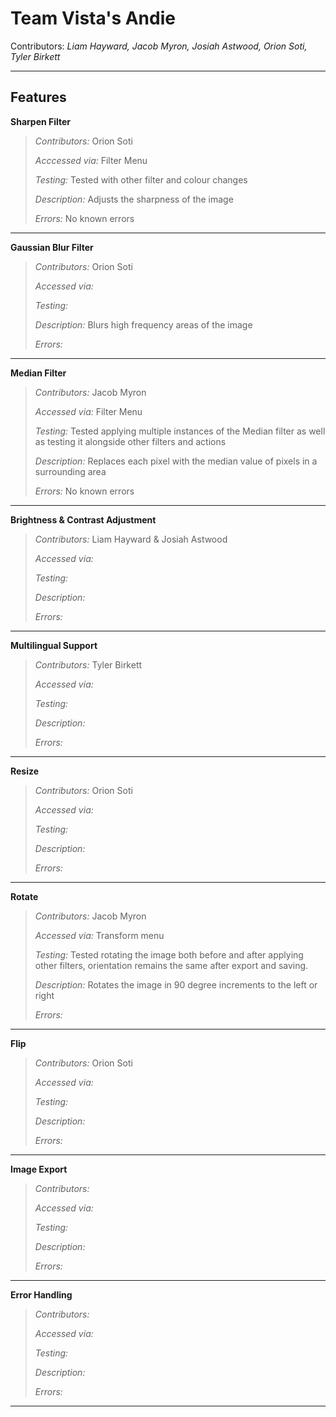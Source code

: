 # Team Vista's Andie

Contributors: *Liam Hayward, Jacob Myron, Josiah Astwood, Orion Soti, Tyler Birkett*

----

## Features

**Sharpen Filter**

> *Contributors:* Orion Soti
>
> *Acccessed via:* Filter Menu
>
> *Testing:* Tested with other filter and colour changes
>
> *Description:* Adjusts the sharpness of the image
>
> *Errors:* No known errors
---


**Gaussian Blur Filter**

> *Contributors:* Orion Soti
>
> *Accessed via:* 
>
> *Testing:* 
>
> *Description:* Blurs high frequency areas of the image
>
> *Errors:*
---

**Median Filter**

> *Contributors:* Jacob Myron
>
> *Accessed via:* Filter Menu
>
> *Testing:* Tested applying multiple instances of the Median filter as well as testing it alongside other filters and actions
>
> *Description:* Replaces each pixel with the median value of pixels in a surrounding area
>
> *Errors:* No known errors
---

**Brightness & Contrast Adjustment**

> *Contributors:* Liam Hayward & Josiah Astwood
>
> *Accessed via:* 
>
> *Testing:* 
>
> *Description:* 
>
> *Errors:*
---

**Multilingual Support**

> *Contributors:* Tyler Birkett
> 
> *Accessed via:* 
>
> *Testing:* 
>
> *Description:*
>
> *Errors:*
---

**Resize**

> *Contributors:* Orion Soti
> 
> *Accessed via:* 
>
> *Testing:* 
>
> *Description:*
>
> *Errors:*
---

**Rotate**

> *Contributors:* Jacob Myron
> 
> *Accessed via:* Transform menu
>
> *Testing:* Tested rotating the image both before and after applying other filters, orientation remains the same after export and saving.
>
> *Description:* Rotates the image in 90 degree increments to the left or right
>
> *Errors:*
---

**Flip**

> *Contributors:* Orion Soti
> 
> *Accessed via:* 
>
> *Testing:* 
>
> *Description:*
>
> *Errors:*
---

**Image Export**

> *Contributors:*
> 
> *Accessed via:* 
>
> *Testing:* 
>
> *Description:*
>
> *Errors:*
---

**Error Handling**

> *Contributors:*
> 
> *Accessed via:* 
>
> *Testing:* 
>
> *Description:*
>
> *Errors:*
---



